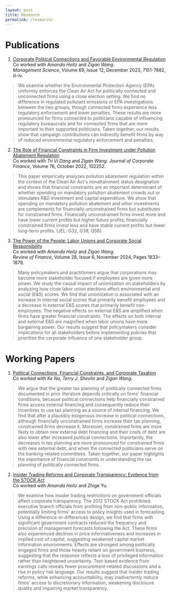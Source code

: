 ```yaml
---
layout: post
title: Research
permalink: /research/
---
```


# Publications
1. [Corporate Political Connections and Favorable Environmental Regulation](https://pubsonline.informs.org/doi/abs/10.1287/mnsc.2020.3931)  
Co worked with _Amanda Heitz_ and _Zigan Wang_.  
_Management Science_, Volume 69, Issue 12, December 2023, 7151-7882, iii-iv.
> We examine whether the Environmental Protection Agency (EPA) uniformly enforces the Clean Air Act for politically connected and unconnected firms using a close election setting. We find no difference in regulated pollutant emissions or EPA investigations between the two groups, though connected firms experience less regulatory enforcement and lower penalties. These results are more pronounced for firms connected to politicians capable of influencing regulatory bureaucrats and for connected firms that are more important to their supported politicians. Taken together, our results show that campaign contributions can indirectly benefit firms by way of reduced environmental regulatory enforcement and penalties.

2. [The Role of Financial Constraints in Firm Investment under Pollution Abatement Regulation](https://doi.org/10.1016/j.jcorpfin.2022.102252)  
   Co worked with _Tri Vi Dang_ and _Zigan Wang_.
_Journal of Corporate Finance_, Volume 76, October 2022, 102252.
> This paper empirically analyzes pollution abatement regulation within the context of the Clean Air Act's nonattainment status designation and shows that financial constraints are an important determinant of whether spending on mandatory pollution abatement crowds out or stimulates R&D investment and capital expenditure. We show that spending on mandatory pollution abatement and other investments are complements for financially unconstrained firms but substitutes for constrained firms. Financially unconstrained firms invest more and have lower current profits but higher future profits; financially constrained firms invest less and have stable current profits but lower long-term profits. (JEL: G32, G38, Q58).

3.  [The Power of the People: Labor Unions and Corporate Social Responsibility](https://academic.oup.com/rof/article/28/6/1833/7717974)  
Co worked with _Amanda Heitz_ and _Zigan Wang_.  
_Review of Finance_, Volume 28, Issue 6, November 2024, Pages 1833–1879.
> Many policymakers and practitioners argue that corporations may become more stakeholder focused if employees are given more power. We study the causal impact of unionization on stakeholders by analyzing how close labor union elections affect environmental and social (E&S) scores. We find that unionization is associated with an increase in internal social scores that primarily benefit employees and a decrease in external E&S scores that primarily benefit non-employees. The negative effects on external E&S are amplified when firms have greater financial constraints. The effects on both internal and external E&S are magnified when labor unions have more bargaining power. Our results suggest that policymakers consider implications for all stakeholders before implementing policies that prioritize the corporate influence of one stakeholder group.

# Working Papers
1. [Political Connections, Financial Constraints, and Corporate Taxation](https://papers.ssrn.com/sol3/papers.cfm?abstract_id=3893274)  
   Co worked with _Ke Na_, _Terry J. Shevlin_ and _Zigan Wang_.  
> We argue that the greater tax planning of politically connected firms documented in prior literature depends critically on firms' financial conditions, because political connections help financially constrained firms access external financing and consequently reduce their incentives to use tax planning as a source of internal financing. We find that after a plausibly exogenous increase in political connections, although financially unconstrained firms increase their tax planning, constrained firms decrease it. Moreover, constrained firms are more likely to obtain new external debt financing and their costs of debt are also lower after increased political connections. Importantly, the decreases in tax planning are more pronounced for constrained firms with new external debt, and when the connected politicians serve on the banking-related committees. Taken together, our paper highlights the importance of financial constraints in understanding the tax planning of politically connected firms.

2. [Insider Trading Reforms and Corporate Transparency: Evidence from the STOCK Act](https://papers.ssrn.com/sol3/papers.cfm?abstract_id=5251620)  
   Co worked with _Amanda Heitz_ and Zhige Yu.
> We examine how insider trading restrictions on government officials affect corporate transparency. The 2012 STOCK Act prohibited executive branch officials from profiting from non-public information, potentially limiting firms' access to policy insights used in forecasting. Using a difference-in-differences design, we find that firms with significant government contracts reduced the frequency and precision of management forecasts following the Act. These firms also experienced declines in price informativeness and increases in implied cost of capital, suggesting weakened capital market information environments. Effects are strongest among politically engaged firms and those heavily reliant on government business, suggesting that the response reflects a loss of privileged information rather than heightened uncertainty. Text-based evidence from earnings calls reveals fewer procurement-related discussions and a rise in policy risk language. Our results suggest that insider trading reforms, while enhancing accountability, may inadvertently reduce firms' access to discretionary information, weakening disclosure quality and impairing market transparency.
